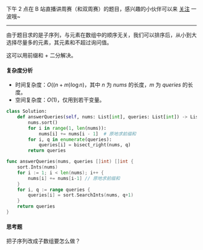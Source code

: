 下午 2 点在 B 站直播讲周赛（和双周赛）的题目，感兴趣的小伙伴可以来 [关注](https://space.bilibili.com/206214/dynamic) 一波哦~

---

由于题目求的是子序列，与元素在数组中的顺序无关，我们可以排序后，从小到大选择尽量多的元素，其元素和不超过询问值。

这可以用前缀和 + 二分解决。

#### 复杂度分析

- 时间复杂度：$O((n+m)\log n)$，其中 $n$ 为 $\textit{nums}$ 的长度，$m$ 为 $\textit{queries}$ 的长度。
- 空间复杂度：$O(1)$，仅用到若干变量。

```py [sol1-Python3]
class Solution:
    def answerQueries(self, nums: List[int], queries: List[int]) -> List[int]:
        nums.sort()
        for i in range(1, len(nums)):
            nums[i] += nums[i - 1]  # 原地求前缀和
        for i, q in enumerate(queries):
            queries[i] = bisect_right(nums, q)
        return queries
```

```go [sol1-Go]
func answerQueries(nums, queries []int) []int {
	sort.Ints(nums)
	for i := 1; i < len(nums); i++ {
		nums[i] += nums[i-1] // 原地求前缀和
	}
	for i, q := range queries {
		queries[i] = sort.SearchInts(nums, q+1)
	}
	return queries
}
```

#### 思考题

把子序列改成子数组要怎么做？
